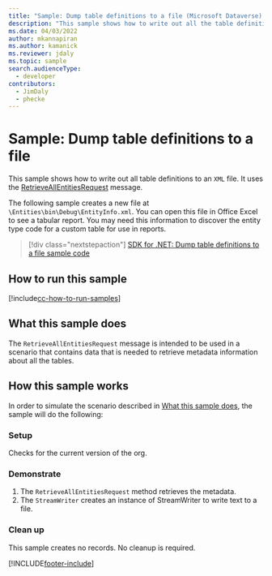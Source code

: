 ```yaml
---
title: "Sample: Dump table definitions to a file (Microsoft Dataverse) | Microsoft Docs" # Intent and product brand in a unique string of 43-59 chars including spaces
description: "This sample shows how to write out all the table definitions to an XML file." # 115-145 characters including spaces. This abstract displays in the search result.
ms.date: 04/03/2022
author: mkannapiran
ms.author: kamanick
ms.reviewer: jdaly
ms.topic: sample
search.audienceType:
  - developer
contributors:
  - JimDaly
  - phecke
---
```


# Sample: Dump table definitions to a file

This sample shows how to write out all table definitions to an `XML` file. It uses the [RetrieveAllEntitiesRequest](/dotnet/api/microsoft.xrm.sdk.messages.retrieveallentitiesrequest) message.

The following sample creates a new file at `\Entities\bin\Debug\EntityInfo.xml`. You can open this file in Office Excel to see a tabular report. You may need this information to discover the entity type code for a custom table for use in reports.

> [!div class="nextstepaction"]
> [SDK for .NET: Dump table definitions to a file sample code](https://github.com/microsoft/PowerApps-Samples/tree/master/dataverse/orgsvc/CSharp/DumpEntityMetadata)

## How to run this sample

[!include[cc-how-to-run-samples](../../includes/cc-how-to-run-samples.md)]

## What this sample does

The `RetrieveAllEntitiesRequest` message is intended to be used in a scenario that contains data that is needed to retrieve metadata information about all the tables.

## How this sample works

In order to simulate the scenario described in [What this sample does](#what-this-sample-does), the sample will do the following:

### Setup

Checks for the current version of the org.

### Demonstrate

1. The `RetrieveAllEntitiesRequest` method retrieves the metadata.
1. The `StreamWriter` creates an instance of StreamWriter to write text to a file.

### Clean up

This sample creates no records. No cleanup is required.

[!INCLUDE[footer-include](../../../../includes/footer-banner.md)]
